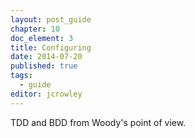```yaml
---
layout: post_guide
chapter: 10
doc_element: 3
title: Configuring
date: 2014-07-20
published: true
tags:
  - guide
editor: jcrowley
---
```


TDD and BDD from Woody's point of view.

